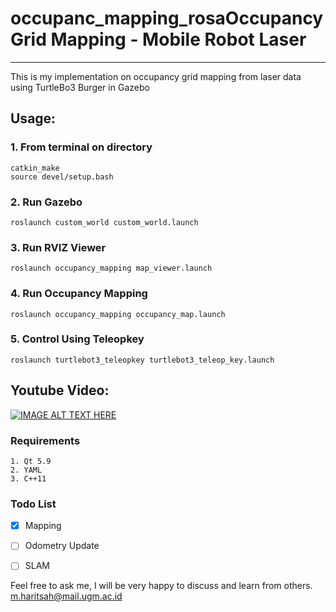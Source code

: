 # occupanc_mapping_rosaOccupancy Grid Mapping - Mobile Robot Laser
---

This is my implementation on occupancy grid mapping from laser data using TurtleBo3 Burger in Gazebo

Usage:
---
### 1. From terminal on directory

```
catkin_make
source devel/setup.bash
```

### 2. Run Gazebo
```
roslaunch custom_world custom_world.launch
```

### 3. Run RVIZ Viewer
```
roslaunch occupancy_mapping map_viewer.launch 
```

### 4. Run Occupancy Mapping
```
roslaunch occupancy_mapping occupancy_map.launch 
```

### 5. Control Using Teleopkey
```
roslaunch turtlebot3_teleopkey turtlebot3_teleop_key.launch 
```



Youtube Video:
--
[![IMAGE ALT TEXT HERE](https://img.youtube.com/vi/oZfU163FHj0/0.jpg)](https://www.youtube.com/watch?v=oZfU163FHj0)

### Requirements

    1. Qt 5.9
    2. YAML
    3. C++11

### Todo List

- [x] Mapping
- [ ] Odometry Update
- [ ] SLAM



Feel free to ask me, I will be very happy to discuss and learn from others. m.haritsah@mail.ugm.ac.id
